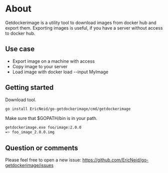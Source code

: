 # About

Getdockerimage is a utility tool to download images from docker hub and export them.
Exporting images is useful, if you have a server without access to docker hub.

## Use case

* Export image on a machine with access
* Copy image to your server
* Load image with docker load --input MyImage

## Getting started

Download tool.

```bash
go install EricNeid/go-getdockerimage/cmd/getdockerimage
```

Make sure that $GOPATH/bin is in your path.

```bash
getdockerimage.exe foo/image:2.0.0
=> foo_image_2.0.0.img
```

## Question or comments

Please feel free to open a new issue:
<https://github.com/EricNeid/go-getdockerimage/issues>
